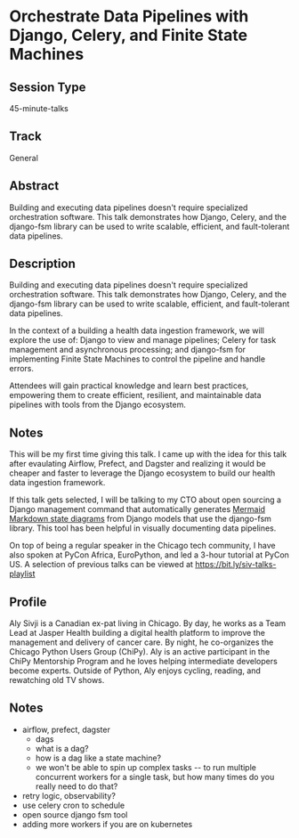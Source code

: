 # Orchestrate Data Pipelines with Django, Celery, and Finite State Machines

## Session Type

45-minute-talks

## Track

General

## Abstract

Building and executing data pipelines doesn't require specialized orchestration software. This talk demonstrates how Django, Celery, and the django-fsm library can be used to write scalable, efficient, and fault-tolerant data pipelines.

## Description

Building and executing data pipelines doesn't require specialized orchestration software. This talk demonstrates how Django, Celery, and the django-fsm library can be used to write scalable, efficient, and fault-tolerant data pipelines.

In the context of a building a health data ingestion framework, we will explore the use of: Django to view and manage pipelines; Celery for task management and asynchronous processing; and django-fsm for implementing Finite State Machines to control the pipeline and handle errors.

Attendees will gain practical knowledge and learn best practices, empowering them to create efficient, resilient, and maintainable data pipelines with tools from the Django ecosystem.

## Notes

This will be my first time giving this talk. I came up with the idea for this talk after evaulating Airflow, Prefect, and Dagster and realizing it would be cheaper and faster to leverage the Django ecosystem to build our health data ingestion framework.

If this talk gets selected, I will be talking to my CTO about open sourcing a Django management command that automatically generates [Mermaid Markdown state diagrams](https://mermaid.js.org/syntax/stateDiagram.html) from Django models that use the django-fsm library. This tool has been helpful in visually documenting data pipelines.

On top of being a regular speaker in the Chicago tech community, I have also spoken at PyCon Africa, EuroPython, and led a 3-hour tutorial at PyCon US. A selection of previous talks can be viewed at https://bit.ly/siv-talks-playlist

## Profile

Aly Sivji is a Canadian ex-pat living in Chicago. By day, he works as a Team Lead at Jasper Health building a digital health platform to improve the management and delivery of cancer care. By night, he co-organizes the Chicago Python Users Group (ChiPy). Aly is an active participant in the ChiPy Mentorship Program and he loves helping intermediate developers become experts. Outside of Python, Aly enjoys cycling, reading, and rewatching old TV shows.

## Notes

- airflow, prefect, dagster
  - dags
  - what is a dag?
  - how is a dag like a state machine?
  - we won't be able to spin up complex tasks -- to run multiple concurrent workers for a single task, but how many times do you really need to do that?
- retry logic, observability?
- use celery cron to schedule
- open source django fsm tool
- adding more workers if you are on kubernetes
